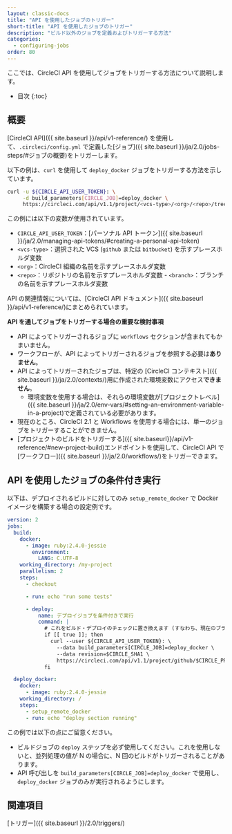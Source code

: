 ```yaml
---
layout: classic-docs
title: "API を使用したジョブのトリガー"
short-title: "API を使用したジョブのトリガー"
description: "ビルド以外のジョブを定義およびトリガーする方法"
categories:
  - configuring-jobs
order: 80
---
```

ここでは、CircleCI API を使用してジョブをトリガーする方法について説明します。

- 目次
{:toc}

## 概要

[CircleCI API]({{ site.baseurl }}/api/v1-reference/) を使用して、`.circleci/config.yml` で定義した[ジョブ]({{ site.baseurl }}/ja/2.0/jobs-steps/#ジョブの概要)をトリガーします。

以下の例は、`curl` を使用して `deploy_docker` ジョブをトリガーする方法を示しています。

```bash
curl -u ${CIRCLE_API_USER_TOKEN}: \
     -d build_parameters[CIRCLE_JOB]=deploy_docker \
     https://circleci.com/api/v1.1/project/<vcs-type>/<org>/<repo>/tree/<branch>
```

この例には以下の変数が使用されています。

- `CIRCLE_API_USER_TOKEN`：[パーソナル API トークン]({{ site.baseurl }}/ja/2.0/managing-api-tokens/#creating-a-personal-api-token)
- `<vcs-type>`：選択された VCS (`github` または `bitbucket`) を示すプレースホルダ変数
- `<org>`：CircleCI 組織の名前を示すプレースホルダ変数
- `<repo>`：リポジトリの名前を示すプレースホルダ変数 - `<branch>`：ブランチの名前を示すプレースホルダ変数

API の関連情報については、[CircleCI API ドキュメント]({{ site.baseurl }}/api/v1-reference/)にまとめられています。

**API を通してジョブをトリガーする場合の重要な検討事項**

- API によってトリガーされるジョブに `workflows` セクションが含まれてもかまいません。
- ワークフローが、API によってトリガーされるジョブを参照する必要は**ありません**。
- API によってトリガーされたジョブは、特定の [CircleCI コンテキスト]({{ site.baseurl }}/ja/2.0/contexts/)用に作成された環境変数にアクセス**できません**。
    - 環境変数を使用する場合は、それらの環境変数が[プロジェクトレベル]({{ site.baseurl }}/ja/2.0/env-vars/#setting-an-environment-variable-in-a-project)で定義されている必要があります。
- 現在のところ、CircleCI 2.1 と Workflows を使用する場合には、単一のジョブをトリガーすることができません。
- [プロジェクトのビルドをトリガーする]({{ site.baseurl}}/api/v1-reference/#new-project-build)エンドポイントを使用して、CircleCI API で[ワークフロー]({{ site.baseurl }}/ja/2.0/workflows/)をトリガーできます。

## API を使用したジョブの条件付き実行

以下は、デプロイされるビルドに対してのみ `setup_remote_docker` で Docker イメージを構築する場合の設定例です。

```yaml
version: 2
jobs:
  build:
    docker:
      - image: ruby:2.4.0-jessie
        environment:
          LANG: C.UTF-8
    working_directory: /my-project
    parallelism: 2
    steps:
      - checkout

      - run: echo "run some tests"

      - deploy:
          name: デプロイジョブを条件付きで実行
          command: |
            # これをビルド・デプロイのチェックに置き換えます (すなわち、現在のブランチが "release")
            if [[ true ]]; then
              curl --user ${CIRCLE_API_USER_TOKEN}: \
                --data build_parameters[CIRCLE_JOB]=deploy_docker \
                --data revision=$CIRCLE_SHA1 \
                https://circleci.com/api/v1.1/project/github/$CIRCLE_PROJECT_USERNAME/$CIRCLE_PROJECT_REPONAME/tree/$CIRCLE_BRANCH
            fi

  deploy_docker:
    docker:
      - image: ruby:2.4.0-jessie
    working_directory: /
    steps:
      - setup_remote_docker
      - run: echo "deploy section running"
```

この例では以下の点にご留意ください。

- ビルドジョブの `deploy` ステップを必ず使用してください。これを使用しないと、並列処理の値が N の場合に、N 回のビルドがトリガーされることがあります。
- API 呼び出しを `build_parameters[CIRCLE_JOB]=deploy_docker` で使用し、`deploy_docker` ジョブのみが実行されるようにします。

## 関連項目

[トリガー]({{ site.baseurl }}/2.0/triggers/)
